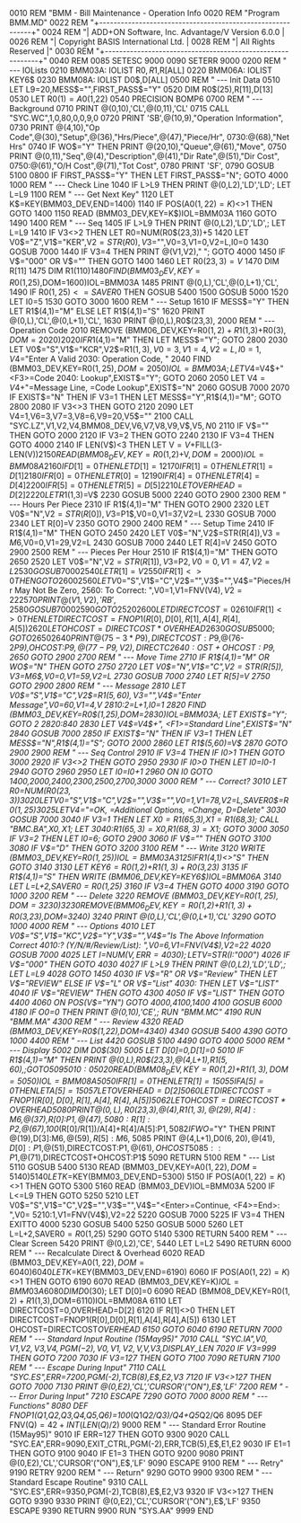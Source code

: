 0010 REM "BMM - Bill Maintenance - Operation Info
0020 REM "Program BMM.MD"
0022 REM "+-----------------------------------------------------------+"
0024 REM "| ADD+ON Software, Inc. Advantage/V Version 6.0.0           |
0026 REM "|      Copyright BASIS International Ltd.                   |
0028 REM "|                  All Rights Reserved                      |"
0030 REM "+-----------------------------------------------------------+"
0040 REM 
0085 SETESC 9000
0090 SETERR 9000
0200 REM " --- IOLists
0210 BMM03A: IOLIST R0$,R1$,R[ALL]
0220 BMM06A: IOLIST KEY6$
0230 BMM08A: IOLIST D0$,D[ALL]
0500 REM " --- Init Data
0510 LET L9=20,MESS$="",FIRST_PASS$="Y"
0520 DIM R0$(25),R[11],D[13]
0530 LET R0$(1)=A0$(1,22)
0540 PRECISION BOMP6
0700 REM " --- Background
0710 PRINT @(0,10),'CL',@(0,11),'CL'
0715 CALL "SYC.WC",1,0,80,0,0,9,0
0720 PRINT 'SB',@(10,9),"Operation Information",
0730 PRINT @(4,10),"Op Code",@(30),"Setup",@(36),"Hrs/Piece",@(47),"Piece/Hr",
0730:@(68),"Net Hrs"
0740 IF WO$="Y" THEN PRINT @(20,10),"Queue",@(61),"Move",
0750 PRINT @(0,11),"Seq",@(4),"Description",@(41),"Dir Rate",@(51),"Dir Cost",
0750:@(61),"O/H Cost",@(71),"Tot Cost",
0780 PRINT 'SF',
0790 GOSUB 5100
0800 IF FIRST_PASS$="Y" THEN LET FIRST_PASS$="N"; GOTO 4000
1000 REM " --- Check Line
1040 IF L>L9 THEN PRINT @(0,L2),'LD','LD'; LET L=L9
1100 REM " --- Get Next Key"
1120 LET K$=KEY(BMM03_DEV,END=1400)
1140 IF POS(A0$(1,22)=K$)<>1 THEN GOTO 1400
1150 READ (BMM03_DEV,KEY=K$)IOL=BMM03A
1160 GOTO 1490
1400 REM " --- Seq
1405 IF L>L9 THEN PRINT @(0,L2),'LD','LD',; LET L=L9
1410 IF V3<>2 THEN LET R0=NUM(R0$(23,3))+5
1420 LET V0$="Z",V1$="KER",V2$=STR(R0),V3$="",V0=3,V1=0,V2=L,I0=0
1430 GOSUB 7000
1440 IF V3=4 THEN PRINT @(V1,V2),"    "; GOTO 4000
1450 IF V$="000" OR V$="" THEN GOTO 1400
1460 LET R0$(23,3)=V$
1470 DIM R[11]
1475 DIM R1$(110)
1480 FIND (BMM03_DEV,KEY=R0$(1,25),DOM=1600)IOL=BMM03A
1485 PRINT @(0,L),'CL',@(0,L+1),'CL',
1490 IF R0$(1,25)<=SAVER0$ THEN GOSUB 5400
1500 GOSUB 5000
1520 LET I0=5
1530 GOTO 3000
1600 REM " --- Setup
1610 IF MESS$="Y" THEN LET R1$(4,1)="M" ELSE LET R1$(4,1)="S"
1620 PRINT @(0,L),'CL',@(0,L+1),'CL',
1630 PRINT @(0,L),R0$(23,3),
2000 REM " --- Operation Code
2010 REMOVE (BMM06_DEV,KEY=R0$(1,2)+R1$(1,3)+R0$(3),DOM=2020)
2020 IF R1$(4,1)="M" THEN LET MESS$="Y"; GOTO 2800
2030 LET V0$="S",V1$="KCR",V2$=R1$(1,3),V0=3,V1=4,V2=L,I0=1,V4$="Enter A Valid
2030: Operation Code, "
2040 FIND (BMM03_DEV,KEY=R0$(1,25),DOM=2050)IOL=BMM03A; LET V4$=V4$+"<F3>=Code
2040: Lookup",EXIST$="Y"; GOTO 2060
2050 LET V4$=V4$+"<F1>=Message Line, <F3>=Code Lookup",EXIST$="N"
2060 GOSUB 7000
2070 IF EXIST$="N" THEN IF V3=1 THEN LET MESS$="Y",R1$(4,1)="M"; GOTO 2800
2080 IF V3<>3 THEN GOTO 2120
2090 LET V4=1,V6=3,V7=3,V8=6,V9=20,V5$=""
2100 CALL "SYC.LZ",V1,V2,V4,BMM08_DEV,V6,V7,V8,V9,V$,V5$,N0$
2110 IF V$="" THEN GOTO 2000
2120 IF V3=2 THEN GOTO 2240
2130 IF V3=4 THEN GOTO 4000
2140 IF LEN(V$)<3 THEN LET V$=V$+FILL(3-LEN(V$))
2150 READ (BMM08_DEV,KEY=R0$(1,2)+V$,DOM=2000)IOL=BMM08A
2160 IF D[1]=0 THEN LET D[1]=1
2170 IF R[1]=0 THEN LET R[1]=D[1]
2180 IF R[0]=0 THEN LET R[0]=1
2190 IF R[4]=0 THEN LET R[4]=D[4]
2200 IF R[5]=0 THEN LET R[5]=D[5]
2210 LET OVERHEAD=D[2]
2220 LET R1$(1,3)=V$
2230 GOSUB 5000
2240 GOTO 2900
2300 REM " --- Hours Per Piece
2310 IF R1$(4,1)="M" THEN GOTO 2900
2320 LET V0$="N",V2$=STR(R[0]),V3$=P1$,V0=0,V1=37,V2=L
2330 GOSUB 7000
2340 LET R[0]=V
2350 GOTO 2900
2400 REM " --- Setup Time
2410 IF R1$(4,1)="M" THEN GOTO 2450
2420 LET V0$="N",V2$=STR(R[4]),V3$=M6$,V0=0,V1=29,V2=L
2430 GOSUB 7000
2440 LET R[4]=V
2450 GOTO 2900
2500 REM " --- Pieces Per Hour
2510 IF R1$(4,1)="M" THEN GOTO 2650
2520 LET V0$="N",V2$=STR(R[1]),V3$=P2$,V0=0,V1=47,V2=L
2530 GOSUB 7000
2540 LET R[1]=V
2550 IF R[1]<>0 THEN GOTO 2600
2560 LET V0$="S",V1$="C",V2$="",V3$="",V4$="Pieces/Hr May Not Be Zero, <Enter>
2560: To Correct: ",V0=1,V1=FNV(V4$),V2=22
2570 PRINT @(V1,V2),'RB',
2580 GOSUB 7000
2590 GOTO 2520
2600 LET DIRECTCOST=0
2610 IF R[1]<>0 THEN LET DIRECTCOST=FNOP1(R[0],D[0],R[1],A[4],R[4],A[5])
2620 LET OHCOST=DIRECTCOST*OVERHEAD
2630 GOSUB 5000; GOTO 2650
2640 PRINT @(75-3*P9),DIRECTCOST:P9$,@(76-2*P9),OHCOST:P9$,@(77-P9,V2),DIRECTC
2640:OST+OHCOST:P9$,
2650 GOTO 2900
2700 REM " --- Move Time
2710 IF R1$(4,1)="M" OR WO$="N" THEN GOTO 2750
2720 LET V0$="N",V1$="C",V2$=STR(R[5]),V3$=M6$,V0=0,V1=59,V2=L
2730 GOSUB 7000
2740 LET R[5]=V
2750 GOTO 2900
2800 REM " --- Message
2810 LET V0$="S",V1$="C",V2$=R1$(5,60),V3$="",V4$="Enter Message",V0=60,V1=4,V
2810:2=L+1,I0=1
2820 FIND (BMM03_DEV,KEY=R0$(1,25),DOM=2830)IOL=BMM03A; LET EXIST$="Y"; GOTO 2
2820:840
2830 LET V4$=V4$+", <F1>=Standard Line",EXIST$="N"
2840 GOSUB 7000
2850 IF EXIST$="N" THEN IF V3=1 THEN LET MESS$="N",R1$(4,1)="S"; GOTO 2000
2860 LET R1$(5,60)=V$
2870 GOTO 2900
2900 REM " --- Seq Control
2910 IF V3=4 THEN IF I0>1 THEN GOTO 3000
2920 IF V3<>2 THEN GOTO 2950
2930 IF I0>0 THEN LET I0=I0-1
2940 GOTO 2960
2950 LET I0=I0+1
2960 ON I0 GOTO 1400,2000,2400,2300,2500,2700,3000
3000 REM " --- Correct?
3010 LET R0=NUM(R0$(23,3))
3020 LET V0$="S",V1$="C",V2$="",V3$="",V0=1,V1=78,V2=L,SAVER0$=R0$(1,25)
3025 LET V4$="<Enter>=OK, <F1>=Additional Options, <F2>=Change, D=Delete"
3030 GOSUB 7000
3040 IF V3=1 THEN LET X0$=R1$(65,3),X1$=R1$(68,3); CALL "BMC.BA",X0$,X1$; LET 
3040:R1$(65,3)=X0$,R1$(68,3)=X1$; GOTO 3000
3050 IF V3=2 THEN LET I0=6; GOTO 2900
3060 IF V$="" THEN GOTO 3100
3080 IF V$="D" THEN GOTO 3200
3100 REM " --- Write
3120 WRITE (BMM03_DEV,KEY=R0$(1,25))IOL=BMM03A
3125 IF R1$(4,1)<>"S" THEN GOTO 3140
3130 LET KEY6$=R0$(1,2)+R1$(1,3)+R0$(3,23)
3135 IF R1$(4,1)="S" THEN WRITE (BMM06_DEV,KEY=KEY6$)IOL=BMM06A
3140 LET L=L+2,SAVER0$=R0$(1,25)
3160 IF V3=4 THEN GOTO 4000
3190 GOTO 1000
3200 REM " --- Delete
3220 REMOVE (BMM03_DEV,KEY=R0$(1,25),DOM=3230)
3230 REMOVE (BMM06_DEV,KEY=R0$(1,2)+R1$(1,3)+R0$(3,23),DOM=3240)
3240 PRINT @(0,L),'CL',@(0,L+1),'CL'
3290 GOTO 1000
4000 REM " --- Options
4010 LET V0$="S",V1$="KC",V2$="Y",V3$="",V4$="Is The Above Information Correct
4010:? (Y/N/#/Review/List): ",V0=6,V1=FNV(V4$),V2=22
4020 GOSUB 7000
4025 LET I=NUM(V$,ERR=4030); LET V$=STR(I:"000")
4026 IF V$="000" THEN GOTO 4030
4027 IF L>L9 THEN PRINT @(0,L2),'LD','LD',; LET L=L9
4028 GOTO 1450
4030 IF V$="R" OR V$="Review" THEN LET V$="REVIEW" ELSE IF V$="L" OR V$="List"
4030: THEN LET V$="LIST"
4040 IF V$="REVIEW" THEN GOTO 4300
4050 IF V$="LIST" THEN GOTO 4400
4060 ON POS(V$="YN") GOTO 4000,4100,1400
4100 GOSUB 6000
4180 IF O0=0 THEN PRINT @(0,10),'CE',; RUN "BMM.MC"
4190 RUN "BMM.MA"
4300 REM " --- Review
4320 READ (BMM03_DEV,KEY=R0$(1,22),DOM=4340)
4340 GOSUB 5400
4390 GOTO 1000
4400 REM " --- List
4420 GOSUB 5100
4490 GOTO 4000
5000 REM " --- Display
5002 DIM D0$(30)
5005 LET D[0]=0,D[1]=0
5010 IF R1$(4,1)="M" THEN PRINT @(0,L),R0$(23,3),@(4,L+1),R1$(5,60),; GOTO 509
5010:0
5020 READ (BMM08_DEV,KEY=R0$(1,2)+R1$(1,3),DOM=5050)IOL=BMM08A
5050 IF R[1]=0 THEN LET R[1]=1
5055 IF A[5]=0 THEN LET A[5]=1
5057 LET OVERHEAD=D[2]
5060 LET DIRECTCOST=FNOP1(R[0],D[0],R[1],A[4],R[4],A[5])
5062 LET OHCOST=DIRECTCOST*OVERHEAD
5080 PRINT @(0,L),R0$(23,3),@(4),R1$(1,3),@(29),R[4]:M6$,@(37),R[0]:P1$,@(47),
5080:R[1]:P2$,@(67),100*(R[0]/R[1])/A[4]+R[4]/A[5]:P1$,
5082 IF WO$="Y" THEN PRINT @(19),D[3]:M6$,@(59),R[5]:M6$,
5085 PRINT @(4,L+1),D0$(6,20),@(41),D[0]:P1$,@(51),DIRECTCOST:P1$,@(61),OHCOST
5085::P1$,@(71),DIRECTCOST+OHCOST:P1$
5090 RETURN
5100 REM " --- List
5110 GOSUB 5400
5130 READ (BMM03_DEV,KEY=A0$(1,22),DOM=5140)
5140 LET K$=KEY(BMM03_DEV,END=5300)
5150 IF POS(A0$(1,22)=K$)<>1 THEN GOTO 5300
5160 READ (BMM03_DEV)IOL=BMM03A
5200 IF L<=L9 THEN GOTO 5250
5210 LET V0$="S",V1$="C",V2$="",V3$="",V4$="<Enter>=Continue, <F4>=End>: ",V0=
5210:1,V1=FNV(V4$),V2=22
5220 GOSUB 7000
5225 IF V3=4 THEN EXITTO 4000
5230 GOSUB 5400
5250 GOSUB 5000
5260 LET L=L+2,SAVER0$=R0$(1,25)
5290 GOTO 5140
5300 RETURN
5400 REM " --- Clear Screen
5420 PRINT @(0,L2),'CE',
5440 LET L=L2
5490 RETURN
6000 REM " --- Recalculate Direct & Overhead
6020 READ (BMM03_DEV,KEY=A0$(1,22),DOM=6040)
6040 LET K$=KEY(BMM03_DEV,END=6190)
6060 IF POS(A0$(1,22)=K$)<>1 THEN GOTO 6190
6070 READ (BMM03_DEV,KEY=K$)IOL=BMM03A
6080 DIM D0$(30); LET D[0]=0
6090 READ (BMM08_DEV,KEY=R0$(1,2)+R1$(1,3),DOM=6110)IOL=BMM08A
6110 LET DIRECTCOST=0,OVERHEAD=D[2]
6120 IF R[1]<>0 THEN LET DIRECTCOST=FNOP1(R[0],D[0],R[1],A[4],R[4],A[5])
6130 LET OHCOST=DIRECTCOST*OVERHEAD
6150 GOTO 6040
6190 RETURN
7000 REM " --- Standard Input Routine (15May95)"
7010 CALL "SYC.IA",V0$,V1$,V2$,V3$,V4$,PGM(-2),V0,V1,V2,V$,V,V3,DISPLAY_LEN
7020 IF V3=999 THEN GOTO 7200
7030 IF V3=127 THEN GOTO 7100
7090 RETURN
7100 REM " --- Escape During Input"
7110 CALL "SYC.ES",ERR=7200,PGM(-2),TCB(8),E$,E2,V3
7120 IF V3<>127 THEN GOTO 7000
7130 PRINT @(0,E2),'CL','CURSOR'("ON"),E$,'LF'
7200 REM " --- Error During Input"
7210 ESCAPE
7290 GOTO 7000
8000 REM " --- Functions"
8080 DEF FNOP1(Q1,Q2,Q3,Q4,Q5,Q6)=100*(Q1*Q2/Q3)/Q4+Q5*Q2/Q6
8095 DEF FNV(Q$)=42+INT(LEN(Q$)/2)
9000 REM " --- Standard Error Routine (15May95)"
9010 IF ERR=127 THEN GOTO 9300
9020 CALL "SYC.EA",ERR=9090,EXIT_CTRL,PGM(-2),ERR,TCB(5),E$,E1,E2
9030 IF E1=1 THEN GOTO 9100
9040 IF E1=3 THEN GOTO 9200
9080 PRINT @(0,E2),'CL','CURSOR'("ON"),E$,'LF'
9090 ESCAPE
9100 REM " --- Retry"
9190 RETRY
9200 REM " --- Return"
9290 GOTO 9900
9300 REM " --- Standard Escape Routine"
9310 CALL "SYC.ES",ERR=9350,PGM(-2),TCB(8),E$,E2,V3
9320 IF V3<>127 THEN GOTO 9390
9330 PRINT @(0,E2),'CL','CURSOR'("ON"),E$,'LF'
9350 ESCAPE
9390 RETURN
9900 RUN "SYS.AA"
9999 END
